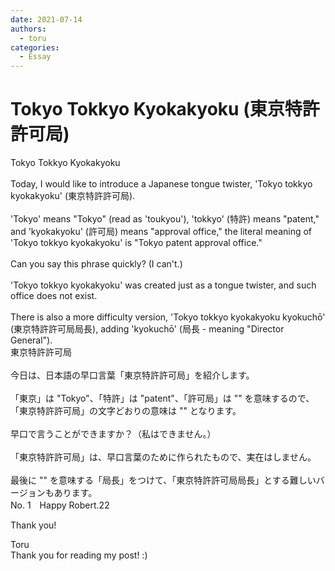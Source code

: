 ```yaml
---
date: 2021-07-14
authors:
  - toru
categories:
  - Essay
---
```


<h1 id="subject_show">Tokyo Tokkyo Kyokakyoku (東京特許許可局)</h1>
<div class="date" hidden>Jul 14, 2021 12:12</div>
<div id="post"><div id="body_show_ori">
Tokyo Tokkyo Kyokakyoku<br/><br/>Today, I would like to introduce a Japanese tongue twister, 'Tokyo tokkyo kyokakyoku' (東京特許許可局).<br/><br/>'Tokyo' means "Tokyo" (read as 'toukyou'), 'tokkyo' (特許) means "patent," and 'kyokakyoku' (許可局) means "approval office," the literal meaning of 'Tokyo tokkyo kyokakyoku' is "Tokyo patent approval office."<br/><br/>Can you say this phrase quickly? (I can't.)<br/><br/>'Tokyo tokkyo kyokakyoku' was created just as a tongue twister, and such office does not exist.<br/><br/>There is also a more difficulty version, 'Tokyo tokkyo kyokakyoku kyokuchō' (東京特許許可局局長), adding 'kyokuchō' (局長 - meaning "Director General").
</div></div>

<!-- more -->

<div id="post_ja"><div id="body_show_mo">
東京特許許可局<br/><br/>今日は、日本語の早口言葉「東京特許許可局」を紹介します。<br/><br/>「東京」は "Tokyo"、「特許」は "patent"、「許可局」は "" を意味するので、「東京特許許可局」の文字どおりの意味は "" となります。<br/><br/>早口で言うことができますか？（私はできません。）<br/><br/>「東京特許許可局」は、早口言葉のために作られたもので、実在はしません。<br/><br/>最後に "" を意味する「局長」をつけて、「東京特許許可局局長」とする難しいバージョンもあります。
</div></div>
<div id="block"><div class="first_name"> No. 1　<span class="just_name">Happy Robert.22</span></div><div id="block2">
<p class="comment_small">
 Thank you!
</p>

</div><div class="name"><span class="just_name">Toru</span><br>
Thank you for reading my post! :)
</div>
</div>
